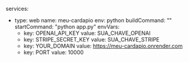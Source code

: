 services:
  - type: web
    name: meu-cardapio
    env: python
    buildCommand: ""
    startCommand: "python app.py"
    envVars:
      - key: OPENAI_API_KEY
        value: SUA_CHAVE_OPENAI
      - key: STRIPE_SECRET_KEY
        value: SUA_CHAVE_STRIPE
      - key: YOUR_DOMAIN
        value: https://meu-cardapio.onrender.com
      - key: PORT
        value: 10000
